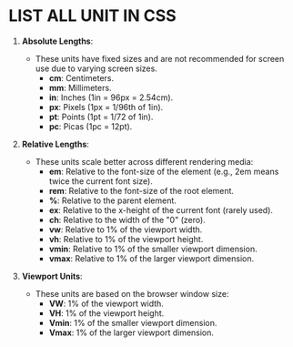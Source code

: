 # LIST ALL UNIT IN CSS

1. **Absolute Lengths**:
   - These units have fixed sizes and are not recommended for screen use due to varying screen sizes.
     - **cm**: Centimeters.
     - **mm**: Millimeters.
     - **in**: Inches (1in = 96px = 2.54cm).
     - **px**: Pixels (1px = 1/96th of 1in).
     - **pt**: Points (1pt = 1/72 of 1in).
     - **pc**: Picas (1pc = 12pt).

2. **Relative Lengths**:
   - These units scale better across different rendering media:
     - **em**: Relative to the font-size of the element (e.g., 2em means twice the current font size).
     - **rem**: Relative to the font-size of the root element.
     - **%**: Relative to the parent element.
     - **ex**: Relative to the x-height of the current font (rarely used).
     - **ch**: Relative to the width of the "0" (zero).
     - **vw**: Relative to 1% of the viewport width.
     - **vh**: Relative to 1% of the viewport height.
     - **vmin**: Relative to 1% of the smaller viewport dimension.
     - **vmax**: Relative to 1% of the larger viewport dimension.

3. **Viewport Units**:
   - These units are based on the browser window size:
     - **VW**: 1% of the viewport width.
     - **VH**: 1% of the viewport height.
     - **Vmin**: 1% of the smaller viewport dimension.
     - **Vmax**: 1% of the larger viewport dimension.
